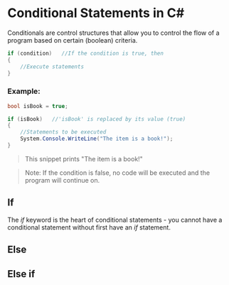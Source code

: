 # Conditional Statements in C#
Conditionals are control structures that allow you to control the flow of a program based on certain (boolean) criteria.
```C#
if (condition)   //If the condition is true, then
{
    //Execute statements
}
```
### Example:
```C#
bool isBook = true;

if (isBook)   //'isBook' is replaced by its value (true)
{
    //Statements to be executed
    System.Console.WriteLine("The item is a book!");
}

```
> This snippet prints "The item is a book!"

> Note: If the condition is false, no code will be executed and the program will continue on.

## If 
The _if_ keyword is the heart of conditional statements - you cannot have a conditional statement without first have an _if_ statement. <br />

## Else

## Else if
